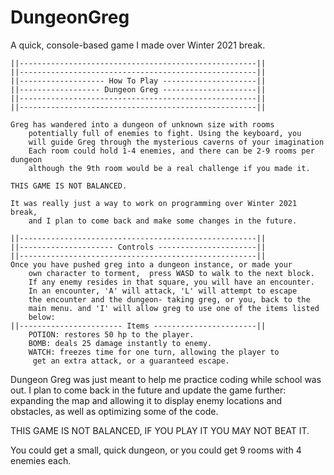 # DungeonGreg
A quick, console-based game I made over Winter 2021 break. 

	||-----------------------------------------------------||
	||-----------------------------------------------------||
	||------------------- How To Play ---------------------||
	||------------------ Dungeon Greg ---------------------||
	||-----------------------------------------------------||
	||-----------------------------------------------------||

	Greg has wandered into a dungeon of unknown size with rooms
		potentially full of enemies to fight. Using the keyboard, you
		will guide Greg through the mysterious caverns of your imagination
		Each room could hold 1-4 enemies, and there can be 2-9 rooms per dungeon
		although the 9th room would be a real challenge if you made it.
        
	THIS GAME IS NOT BALANCED.
        
	It was really just a way to work on programming over Winter 2021 break,
		and I plan to come back and make some changes in the future.

	||-----------------------------------------------------||
	||--------------------- Controls ----------------------||
	||-----------------------------------------------------||
	Once you have pushed greg into a dungeon instance, or made your
		own character to torment,  press WASD to walk to the next block.
		If any enemy resides in that square, you will have an encounter.
		In an encounter, 'A' will attack, 'L' will attempt to escape
		the encounter and the dungeon- taking greg, or you, back to the
		main menu. and 'I' will allow greg to use one of the items listed
		below:
	||----------------------- Items -----------------------||
     	POTION: restores 50 hp to the player.
      	BOMB: deals 25 damage instantly to enemy.
     	WATCH: freezes time for one turn, allowing the player to
		 get an extra attack, or a guaranteed escape.


Dungeon Greg was just meant to help me practice coding while school was out. I plan to come back in the future
  and update the game further: expanding the map and allowing it to display enemy locations and obstacles, 
  as well as optimizing some of the code. 
  
THIS GAME IS NOT BALANCED, IF YOU PLAY IT YOU MAY NOT BEAT IT. 

You could get a small, quick dungeon, or you could get 9 rooms with 4 enemies each.
